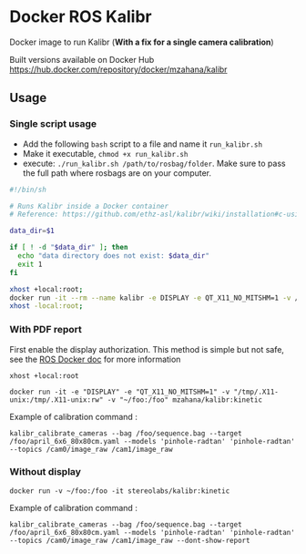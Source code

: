 # Docker ROS Kalibr

Docker image to run Kalibr (**With a fix for a single camera calibration**)

Built versions available on Docker Hub https://hub.docker.com/repository/docker/mzahana/kalibr

## Usage

### Single script usage
* Add the following `bash` script to a file and name it `run_kalibr.sh`
* Make it executable, `chmod +x run_kalibr.sh`
* execute: `./run_kalibr.sh /path/to/rosbag/folder`. Make sure to pass the full path where rosbags are on your computer.

```bash
#!/bin/sh

# Runs Kalibr inside a Docker container
# Reference: https://github.com/ethz-asl/kalibr/wiki/installation#c-using-through-docker

data_dir=$1

if [ ! -d "$data_dir" ]; then
  echo "data directory does not exist: $data_dir"
  exit 1
fi

xhost +local:root;
docker run -it --rm --name kalibr -e DISPLAY -e QT_X11_NO_MITSHM=1 -v /tmp/.X11-unix:/tmp/.X11-unix:rw -v $data_dir:/root/data mzahana/kalibr:kinetic /bin/bash -c "cd /root/data; /bin/bash"
xhost -local:root;
```
### With PDF report

First enable the display authorization. This method is simple but not safe, see the [ROS Docker doc](http://wiki.ros.org/docker/Tutorials/GUI) for more information

```
xhost +local:root
```

```
docker run -it -e "DISPLAY" -e "QT_X11_NO_MITSHM=1" -v "/tmp/.X11-unix:/tmp/.X11-unix:rw" -v "~/foo:/foo" mzahana/kalibr:kinetic
```

Example of calibration command :

```
kalibr_calibrate_cameras --bag /foo/sequence.bag --target /foo/april_6x6_80x80cm.yaml --models 'pinhole-radtan' 'pinhole-radtan' --topics /cam0/image_raw /cam1/image_raw
```


### Without display

```
docker run -v ~/foo:/foo -it stereolabs/kalibr:kinetic
```

Example of calibration command :

```
kalibr_calibrate_cameras --bag /foo/sequence.bag --target /foo/april_6x6_80x80cm.yaml --models 'pinhole-radtan' 'pinhole-radtan' --topics /cam0/image_raw /cam1/image_raw --dont-show-report
```

